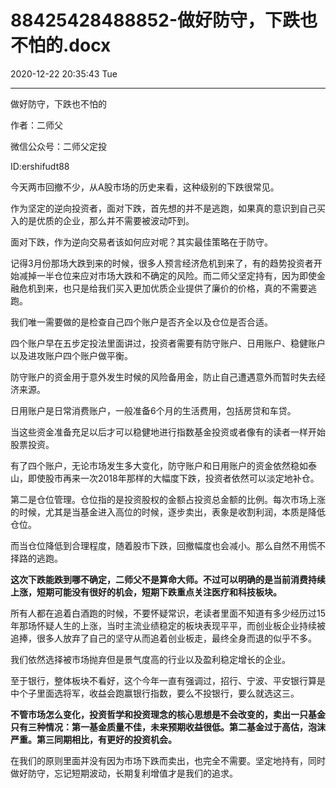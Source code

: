 # 88425428488852-做好防守，下跌也不怕的.docx

2020-12-22 20:35:43 Tue

----

做好防守，下跌也不怕的

作者：二师父

微信公众号：二师父定投

ID:ershifudt88

今天两市回撤不少，从A股市场的历史来看，这种级别的下跌很常见。

作为坚定的逆向投资者，面对下跌，首先想的并不是逃跑，如果真的意识到自己买入的是优质的企业，那么并不需要被波动吓到。

面对下跌，作为逆向交易者该如何应对呢？其实最佳策略在于防守。

记得3月份那场大跌到来的时候，很多人预言经济危机到来了，有的趋势投资者开始减掉一半仓位来应对市场大跌和不确定的风险。而二师父坚定持有，因为即使金融危机到来，也只是给我们买入更加优质企业提供了廉价的价格，真的不需要逃跑。

我们唯一需要做的是检查自己四个账户是否齐全以及仓位是否合适。

四个账户早在五步定投法里面讲过，投资者需要有防守账户、日用账户、稳健账户以及进攻账户四个账户做平衡。

防守账户的资金用于意外发生时候的风险备用金，防止自己遭遇意外而暂时失去经济来源。

日用账户是日常消费账户，一般准备6个月的生活费用，包括房贷和车贷。

当这些资金准备充足以后才可以稳健地进行指数基金投资或者像有的读者一样开始股票投资。

有了四个账户，无论市场发生多大变化，防守账户和日用账户的资金依然稳如泰山，即使股市再来一次2018年那样的大幅度下跌，投资者依然可以淡定地补仓。

第二是仓位管理。仓位指的是投资股权的金额占投资总金额的比例。每次市场上涨的时候，尤其是当基金进入高位的时候，逐步卖出，表象是收割利润，本质是降低仓位。

而当仓位降低到合理程度，随着股市下跌，回撤幅度也会减小。那么自然不用慌不择路的逃跑。

__这次下跌能跌到哪不确定，二师父不是算命大师。不过可以明确的是当前消费持续上涨，短期可能没有很好的机会，短期下跌重点关注医疗和科技板块。__

所有人都在追着白酒跑的时候，不要怀疑常识，老读者里面不知道有多少经历过15年那场怀疑人生的上涨，当时主流业绩稳定的板块表现平平，而创业板企业持续被追捧，很多人放弃了自己的坚守从而追着创业板走，最终全身而退的似乎不多。

我们依然选择被市场抛弃但是景气度高的行业以及盈利稳定增长的企业。

至于银行，整体板块不看好，这个今年一直有强调过，招行、宁波、平安银行算是中个子里面选将军，收益会跑赢银行指数，要么不投银行，要么就选这三。

__不管市场怎么变化，投资哲学和投资理念的核心思想是不会改变的，卖出一只基金只有三种情况：第一基金质量不佳，未来预期收益很低。第二基金过于高估，泡沫严重。第三同期相比，有更好的投资机会。__

在我们的原则里面并没有因为市场下跌而卖出，也完全不需要。坚定地持有，同时做好防守，忘记短期波动，长期复利增值才是我们的追求。


